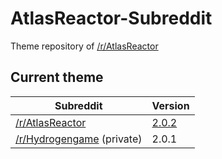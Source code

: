 # AtlasReactor-Subreddit
Theme repository of [/r/AtlasReactor](https://www.reddit.com/r/AtlasReactor)

## Current theme 
| Subreddit       | Version                                                                                                     |
| --------------- | ----------------------------------------------------------------------------------------------------------- |
| [/r/AtlasReactor](https://www.reddit.com/r/AtlasReactor) | [2.0.2](https://github.com/Maltroth/AtlasReactor-Subreddit/releases/tag/v2.0.2)  |
| [/r/Hydrogengame](https://www.reddit.com/r/Hydrogengame) (private) | 2.0.1|
